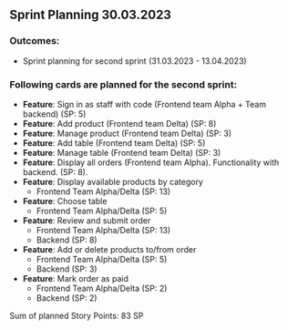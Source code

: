 ## Sprint Planning 30.03.2023

### Outcomes:

- Sprint planning for second sprint (31.03.2023 - 13.04.2023)


### Following cards are planned for the second sprint:

- **Feature**: Sign in as staff with code (Frontend team Alpha + Team backend) (SP: 5)
- **Feature**: Add product (Frontend team Delta) (SP: 8)
- **Feature**: Manage product (Frontend team Delta) (SP: 3)
- **Feature**: Add table (Frontend team Delta) (SP: 5)
- **Feature**: Manage table (Frontend team Delta) (SP: 3)
- **Feature**: Display all orders (Frontend team Alpha). Functionality with backend. (SP: 8).
- **Feature**: Display available products by category 
  - Frontend Team Alpha/Delta (SP: 13)
- **Feature**: Choose table 
  - Frontend Team Alpha/Delta (SP: 5)
- **Feature**: Review and submit order
  - Frontend Team Alpha/Delta (SP: 13)
  - Backend (SP: 8)
- **Feature**: Add or delete products to/from order
  - Frontend Team Alpha/Delta (SP: 5)
  - Backend (SP: 3)
- **Feature**: Mark order as paid
  - Frontend Team Alpha/Delta (SP: 2)
  - Backend (SP: 2)

Sum of planned Story Points: 83 SP
